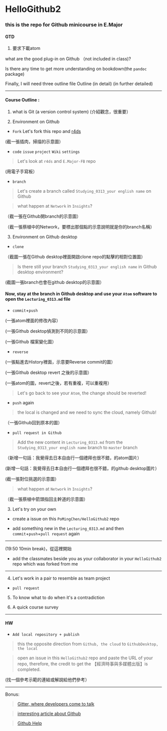 # HelloGithub2


### this is the repo for Github minicourse in E.Major 

#### GTD

1. 要求下載atom



what are the good plug-in on Github （not included in class)?

Is there any time to get more understanding on bookdown(the `pandoc` package)

Finally, I will need three outline file Outline (in detail) (in further detailed)




---

#### Course Outline : 

 1. what is Git (a version control system) (介紹觀念，很重要）
 
 2. Environment on Github 
 
 - `Fork` Let's fork this repo and [r4ds](https://github.com/hadley/r4ds)
 
 (截一張插肉，掃描的示意圖）
 
 - `code` `issue` `project` `Wiki` `settings`
 > Let's look at `r4ds` and `E.Major-FB` repo
 
 (用電子手寫板）
 
 - `branch` 
 > Let's create a branch called `Studying_0313_your english name` on Github

 > what happen at `Network` in `Insights`?
 
 （截一張在Github開branch的示意圖）
 
 （截一張蔡植中的Network，要標出那個點的示意說明就是你的branch名稱） 
 
 3. Environment on  Github desktop 
 
 - `clone`
 
 （截圖一張在Github desktop裡面開啟clone repo的點擊的相對位置圖）
 
 > Is there still your branch `Studying_0313_your english name` in Github desktop environment?
 
 (截圖一張branch也會在github desktop的示意圖）
 
 #### Now, stay at the branch in Github desktop and use your `Atom` software to open the `Lecturing_0313.md` file
 
 - `commit`+`push`
 
 (一張atom裡面的修改內容）
 
 (一張Github desktop偵測到不同的示意圖）
 
 (一張Github 檔案變化圖）
 
 - `reverse`
 
 (一張點進去History裡面，示意要Reverse commit的圖）
 
 (一張Github desktop revert 之後的示意圖）
 
 (一張atom的圖，revert之後，若有重複，可以重複用）

 > Let's go back to see your `Atom`, the change should be reverted!
 
 - `push` again
 
 > the local is changed and we need to sync the cloud, namely Github!
 
 （一張Github回到原本的圖）
 
 
 
 - `pull request in Github`
 
 > Add the new content in `Lecturing_0313.md` from the `Studying_0313_your english name` branch to `master` branch
 
 （新增一句話：我覺得去日本自由行一個禮拜也很不錯，的atom圖片）
 
  (新增一句話：我覺得去日本自由行一個禮拜也很不錯，的github desktop圖片）
 
 (截一張對位挑選的示意圖）
 
 > what happen at `Network` in `Insights`?
 
 （截一張蔡植中箭頭指回主幹道的示意圖）

 
 3. Let's try on your own 
 
 - create a issue on this `PoMingChen/HelloGithub2` repo
 
 - add something new in the `Lecturing_0313.md` and then `commit`+`push`+`pull request` again
 
 ---
 
 (19:50 10min break)，從這裡開始
 
 - add the classmates beside you as your collaborator in your `HelloGithub2` repo which was forked from me
 
 --- 
 
 4. Let's work in a pair to resemble as team project 
 
 - `pull request`
 
 
 
 5. To know what to do when it's a contradiction
 
 6. A quick course survey
 
 ---
 
 #### HW
 
 - `Add local repository + publish`
 
 > this the opposite direction from `Github, the cloud` to `GithubDesktop, the local`

 > open an issue in this `HelloGithub2` repo and paste the URL of your repo, therefore, the credit to get the 【經濟時事與多媒體出版】is completed.
 
 (找一個參考示範的連結或解說給他們參考）
 
 ---
 
 Bonus:
 
> [Gitter, where developers come to talk](https://gitter.im/apps)

> [interesting article about Github](https://www.ithome.com.tw/news/95284)

> [Github Help](https://help.github.com)



